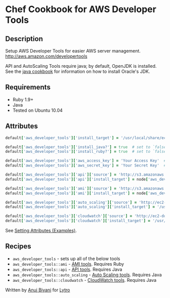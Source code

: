 # Chef Cookbook for AWS Developer Tools

## Description
Setup AWS Developer Tools for easier AWS server management. http://aws.amazon.com/developertools

API and AutoScaling Tools require java; by default, OpenJDK is installed. See the [java cookbook](https://github.com/opscode-cookbooks/java) for information on how to install Oracle's JDK.

## Requirements
* Ruby 1.9+
* Java
* Tested on Ubuntu 10.04

## Attributes
```ruby
default['aws_developer_tools']['install_target'] = '/usr/local/share/ec2_tools'

default['aws_developer_tools']['install_java?'] = true  # set to `false` if you'd rather install java yourself
default['aws_developer_tools']['install_ruby?'] = true  # set to `false` if you'd rather install ruby yourself

default['aws_developer_tools']['aws_access_key'] = 'Your Access Key'  # you must set this if installing the API tools.
default['aws_developer_tools']['aws_secret_key'] = 'Your Secret Key'  # you must set this if installing the API tools.

default['aws_developer_tools']['api']['source'] = 'http://s3.amazonaws.com/ec2-downloads/ec2-api-tools.zip'
default['aws_developer_tools']['api']['install_target'] = node['aws_developer_tools']['install_target']

default['aws_developer_tools']['ami']['source'] = 'http://s3.amazonaws.com/ec2-downloads/ec2-ami-tools.zip'
default['aws_developer_tools']['ami']['install_target'] = node['aws_developer_tools']['install_target']

default['aws_developer_tools']['auto_scaling']['source'] = 'http://ec2-downloads.s3.amazonaws.com/AutoScaling-2011-01-01.zip'
default['aws_developer_tools']['auto_scaling']['install_target'] = '/usr/local/share/auto_scaling_tools'

default['aws_developer_tools']['cloudwatch']['source'] = 'http://ec2-downloads.s3.amazonaws.com/CloudWatch-2010-08-01.zip'
default['aws_developer_tools']['cloudwatch']['install_target'] = '/usr/local/share/cloudwatch'
```

See [Setting Attributes (Examples)](http://wiki.opscode.com/pages/viewpage.action?pageId=8257848).

## Recipes
* `aws_developer_tools` - sets up all of the below tools
* `aws_developer_tools::ami` - [AMI tools](http://aws.amazon.com/developertools/368). Requires Ruby
* `aws_developer_tools::api` - [API tools](http://aws.amazon.com/developertools/351). Requires Java
* `aws_developer_tools::auto_scaling` - [Auto Scaling tools](http://aws.amazon.com/developertools/2535). Requires Java
* `aws_developer_tools::cloudwatch` - [CloudWatch tools](http://aws.amazon.com/developertools/2534). Requires Java


Written by [Anuj Biyani](https://github.com/anujbiyani) for [Lytro](https://github.com/lytro)
